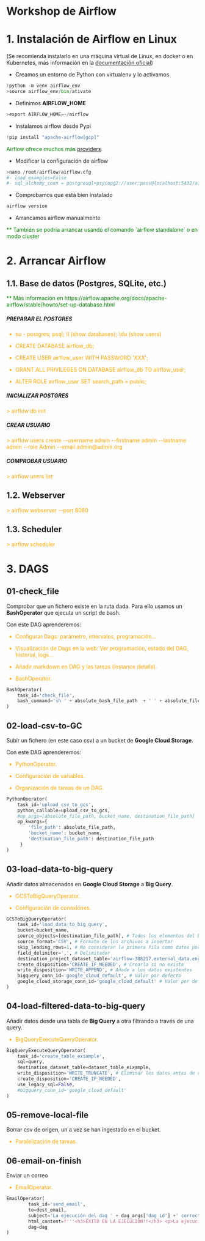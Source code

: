 # Workshop de Airflow

# 1. Instalación de Airflow en Linux

(Se recomienda instalarlo en una máquina virtual de Linux, en docker o en Kubernetes, más información en la [documentación oficial](https://airflow.apache.org/docs/apache-airflow/stable/installation/index.html))

- Creamos un entorno de Python con virtualenv y lo activamos

```python
!python -m venv airflow_env
>source airflow_env/bin/ativate
```

- Definimos **AIRFLOW_HOME**

```python
>export AIRFLOW_HOME=~/airflow
```

- Instalamos airflow desde Pypi

```python
!pip install "apache-airflow[gcp]"
```

<div style="color:green">Airflow ofrece muchos más <a href="https://airflow.apache.org/docs/#providers-packagesdocsapache-airflow-providersindexhtml">providers</a>.
    
    
</div>

- Modificar la configuración de airflow

```python
>nano /root/airflow/airflow.cfg
#- load_examples=False
#- sql_alchemy_conn = postgresql+psycopg2://user:pass@localhost:5432/airflow_db
```

- Comprobamos que está bien instalado

```python
airflow version
```

- Arrancamos airflow manualmente
<div style="color:green">** También se podría arrancar usando el comando `airflow standalone` o en modo cluster
</div>

# 2. Arrancar Airflow

## 1.1. Base de datos (Postgres, SQLite, etc.)

<div style="color:green">
** Más información en https://airflow.apache.org/docs/apache-airflow/stable/howto/set-up-database.html
</div>

##### PREPARAR EL POSTGRES

<div style="color:orange">
    
- su - postgres; psql; \l (show databases); \du (show users)
    
- CREATE DATABASE airflow_db;

- CREATE USER airflow_user WITH PASSWORD 'XXX';
- GRANT ALL PRIVILEGES ON DATABASE airflow_db TO airflow_user;
- ALTER ROLE airflow_user SET search_path = public;

</div>

##### INICIALIZAR POSTGRES

<div style="color:orange">
> airflow db init 
</div>

##### CREAR USUARIO

<div style="color:orange">
> airflow users create --username admin --firstname admin --lastname admin --role Admin --email admin@admin.org 
</div>

##### COMPROBAR USUARIO

<div style="color:orange">
> airflow users list 
</div>

## 1.2. Webserver

<div style="color:orange">
> airflow webserver --port 8080
</div>

## 1.3. Scheduler

<div style="color:orange">
> airflow scheduler
</div>

# 3. DAGS

## 01-check_file

Comprobar que un fichero existe en la ruta dada. Para ello usamos un **BashOperator** que ejecuta un script de bash.

Con este DAG aprenderemos:

<div style="color:orange">
    
    
- Configurar Dags: parámetro, intervalos, programación...

- Visualización de Dags en la web: Ver programación, estado del DAG, historial, logs...

- Añadir markdown en DAG y las tareas (instance details).

- BashOperator.

 </div>

```python
BashOperator(
    task_id='check_file',
    bash_command='sh ' + absolute_bash_file_path  + ' ' + absolute_file_path
)
```

## 02-load-csv-to-GC

Subir un fichero (en este caso csv) a un bucket de **Google Cloud Storage**.

Con este DAG aprenderemos:

<div style="color:orange">
    
    
- PythonOperator.

- Configuración de variables.

- Organización de tareas de un DAG.

 </div>

```python
PythonOperator(
    task_id='upload_csv_to_gcs',
    python_callable=upload_csv_to_gcs,
    #op_args=[absolute_file_path, bucket_name, destination_file_path]
    op_kwargs={
        'file_path': absolute_file_path,
        'bucket_name': bucket_name,
        'destination_file_path': destination_file_path
     }
)
```

## 03-load-data-to-big-query

Añadir datos almacenados en **Google Cloud Storage** a **Big Query**.

<div style="color:orange">

- GCSToBigQueryOperator.

- Configuración de conexiones.

 </div>

```python
GCSToBigQueryOperator(
    task_id='load_data_to_big_query',
    bucket=bucket_name,
    source_objects=[destination_file_path], # Todos los elementos del bucket
    source_format='CSV', # Formato de los archivos a insertar
    skip_leading_rows=1, # No considerar la primera fila como datos porque la primera fila son las cabeceras
    field_delimiter=',', # Delimitador
    destination_project_dataset_table='airflow-388217.external_data.enquestes', # id de la tabla + el nombre
    create_disposition='CREATE_IF_NEEDED', # Crearla si no existe
    write_disposition='WRITE_APPEND', # Añade a los datos existentes
    bigquery_conn_id='google_cloud_default', # Valor por defecto
    google_cloud_storage_conn_id='google_cloud_default' # Valor por defecto
)
```

## 04-load-filtered-data-to-big-query

Añadir datos desde una tabla de **Big Query** a otra filtrando a través de una query.

<div style="color:orange">

- BigQueryExecuteQueryOperator.

 </div>

```python
BigQueryExecuteQueryOperator(
    task_id='create_table_exiample',
    sql=query,
    destination_dataset_table=dataset_table_eixample,
    write_disposition='WRITE_TRUNCATE', # Eliminar los datos antes de volver a escribir
    create_disposition='CREATE_IF_NEEDED',
    use_legacy_sql=False,
    #bigquery_conn_id='google_cloud_default'
)
```

## 05-remove-local-file

Borrar csv de origen, un a vez se han ingestado en el bucket.

<div style="color:orange">

- Paralelización de tareas.

 </div>

## 06-email-on-finish

Enviar un correo

<div style="color:orange">

- EmailOperator.

 </div>

```python
EmailOperator(
        task_id='send_email',
        to=dest_email,
        subject='La ejecución del dag ' + dag_args['dag_id'] +' correcta',
        html_content=f'''<h3>ÉXITO EN LA EJECUCIÓN!!</h3> <p>La ejecución del dag {dag_args['dag_id']} ha acabado correctamente :)</p> ''',
        dag=dag
)
```
